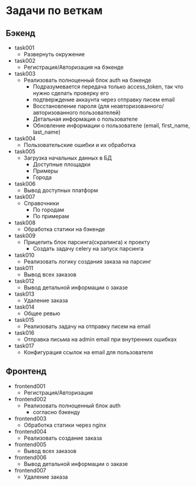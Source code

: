 # Задачи по веткам

## Бэкенд
- task001
  - Развернуть окружение
- task002
  - Регистрация/Авторизация на бэкенде
- task003
  - Реализовать полноценный блок auth на бэкенде
    - Подразумевается передача только access_token, так что нужно сделать проверку его
    - подтверждение аккаунта через отправку писем email
    - Восстановление пароля (для неавторизованного/авторизованного пользователей)
    - Детальная информация о пользователе
    - Обновление информации о пользователе (email, first_name, last_name)
- task004
  - Пользовательские ошибки и их обработка
- task005
  - Загрузка начальных данных в БД
    - Доступные площадки
    - Примеры
    - Города
- task006
  - Вывод доступных платформ
- task007
  - Справочники
    - По городам
    - По примерам
- task008
  - Обработка статики на бэкенде
- task009
  - Прицепить блок парсинга(скрапинга) к проекту
    - Создать задачу celery на запуск парсинга
- task010
  - Реализовать логику создания заказа на парсинг
- task011
  - Вывод всех заказов
- task012
  - Вывод детальной информации о заказе
- task013
  - Удаление заказа
- task014
  - Общее ревью
- task015
  - Реализовать задачу на отправку писем на email
- task016
  - Отправка письма на admin email при внутренних ошибках
- task017
  - Конфигурация ссылок на email для пользователя

## Фронтенд
- frontend001
  - Регистрация/Авторизация
- frontend002
  - Реализовать полноценный блок auth
    - согласно бэкенду
- frontend003
  - Обработка статики через nginx
- frontend004
  - Реализовать создание заказа
- frontend005
  - Вывод всех заказов
- frontend006
  - Вывод детальной информации о заказе
- frontend007
  - Удаление заказа
